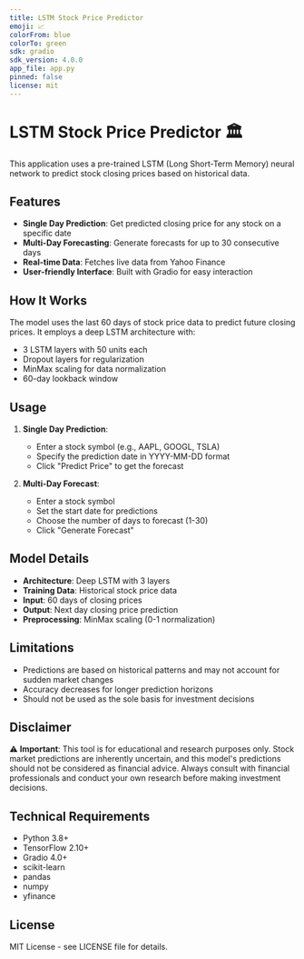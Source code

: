 ```yaml
---
title: LSTM Stock Price Predictor
emoji: 📈
colorFrom: blue
colorTo: green
sdk: gradio
sdk_version: 4.0.0
app_file: app.py
pinned: false
license: mit
---
```


# LSTM Stock Price Predictor 🏛️

This application uses a pre-trained LSTM (Long Short-Term Memory) neural network to predict stock closing prices based on historical data.

## Features

- **Single Day Prediction**: Get predicted closing price for any stock on a specific date
- **Multi-Day Forecasting**: Generate forecasts for up to 30 consecutive days
- **Real-time Data**: Fetches live data from Yahoo Finance
- **User-friendly Interface**: Built with Gradio for easy interaction

## How It Works

The model uses the last 60 days of stock price data to predict future closing prices. It employs a deep LSTM architecture with:

- 3 LSTM layers with 50 units each
- Dropout layers for regularization
- MinMax scaling for data normalization
- 60-day lookback window

## Usage

1. **Single Day Prediction**:
   - Enter a stock symbol (e.g., AAPL, GOOGL, TSLA)
   - Specify the prediction date in YYYY-MM-DD format
   - Click "Predict Price" to get the forecast

2. **Multi-Day Forecast**:
   - Enter a stock symbol
   - Set the start date for predictions
   - Choose the number of days to forecast (1-30)
   - Click "Generate Forecast"

## Model Details

- **Architecture**: Deep LSTM with 3 layers
- **Training Data**: Historical stock price data
- **Input**: 60 days of closing prices
- **Output**: Next day closing price prediction
- **Preprocessing**: MinMax scaling (0-1 normalization)

## Limitations

- Predictions are based on historical patterns and may not account for sudden market changes
- Accuracy decreases for longer prediction horizons
- Should not be used as the sole basis for investment decisions

## Disclaimer

⚠️ **Important**: This tool is for educational and research purposes only. Stock market predictions are inherently uncertain, and this model's predictions should not be considered as financial advice. Always consult with financial professionals and conduct your own research before making investment decisions.

## Technical Requirements

- Python 3.8+
- TensorFlow 2.10+
- Gradio 4.0+
- scikit-learn
- pandas
- numpy
- yfinance

## License

MIT License - see LICENSE file for details.